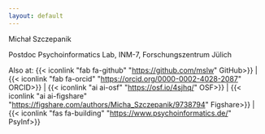 ```yaml
---
layout: default
---
```


Michał Szczepanik

Postdoc
Psychoinformatics Lab, INM-7, Forschungszentrum Jülich

Also at: 
{{< iconlink "fab fa-github" "https://github.com/mslw" GitHub>}} |
{{< iconlink "fab fa-orcid" "https://orcid.org/0000-0002-4028-2087" ORCID>}} |
{{< iconlink "ai ai-osf" "https://osf.io/4sjhq/" OSF>}} |
{{< iconlink "ai ai-figshare" "https://figshare.com/authors/Micha_Szczepanik/9738794" Figshare>}} |
{{< iconlink "fas fa-building" "https://www.psychoinformatics.de/" PsyInf>}}
